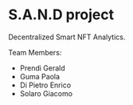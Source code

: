 # S.A.N.D project
Decentralized Smart NFT Analytics.

Team Members:
- Prendi Gerald 
- Guma Paola
- Di Pietro Enrico
- Solaro Giacomo
